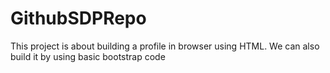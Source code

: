 # GithubSDPRepo

This project is about building a profile in browser using HTML.
We can also build it by using basic bootstrap code
